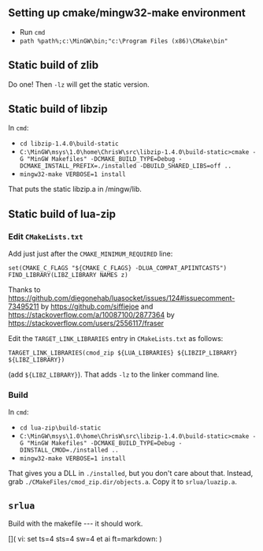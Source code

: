 ## Setting up cmake/mingw32-make environment

 - Run `cmd`
 - `path %path%;c:\MinGW\bin;"c:\Program Files (x86)\CMake\bin"`

## Static build of zlib

Do one!  Then `-lz` will get the static version.

## Static build of libzip

In `cmd`:

 - `cd libzip-1.4.0\build-static`
 - `C:\MinGW\msys\1.0\home\ChrisW\src\libzip-1.4.0\build-static>cmake -G "MinGW Makefiles" -DCMAKE_BUILD_TYPE=Debug -DCMAKE_INSTALL_PREFIX=./installed -DBUILD_SHARED_LIBS=off ..`
 - `mingw32-make VERBOSE=1 install`

That puts the static libzip.a in /mingw/lib.

## Static build of lua-zip

### Edit `CMakeLists.txt`

Add just just after the `CMAKE_MINIMUM_REQUIRED` line:

    set(CMAKE_C_FLAGS "${CMAKE_C_FLAGS} -DLUA_COMPAT_APIINTCASTS")
    FIND_LIBRARY(LIBZ_LIBRARY NAMES z)

Thanks to https://github.com/diegonehab/luasocket/issues/124#issuecomment-73495211 by https://github.com/siffiejoe and https://stackoverflow.com/a/10087100/2877364 by https://stackoverflow.com/users/2556117/fraser

Edit the `TARGET_LINK_LIBRARIES` entry in `CMakeLists.txt` as follows:

    TARGET_LINK_LIBRARIES(cmod_zip ${LUA_LIBRARIES} ${LIBZIP_LIBRARY} ${LIBZ_LIBRARY})

(add `${LIBZ_LIBRARY}`).  That adds `-lz` to the linker command line.

### Build

In `cmd`:

 - `cd lua-zip\build-static`
 - `C:\MinGW\msys\1.0\home\ChrisW\src\libzip-1.4.0\build-static>cmake -G "MinGW Makefiles" -DCMAKE_BUILD_TYPE=Debug -DINSTALL_CMOD=./installed ..`
 - `mingw32-make VERBOSE=1 install`

That gives you a DLL in `./installed`, but you don't care about that.  Instead,
grab `./CMakeFiles/cmod_zip.dir/objects.a`.  Copy it to `srlua/luazip.a`.

## `srlua`

Build with the makefile --- it should work.

[]( vi: set ts=4 sts=4 sw=4 et ai ft=markdown: )

